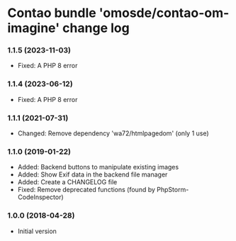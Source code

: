 # Contao bundle 'omosde/contao-om-imagine' change log

### 1.1.5 (2023-11-03)

 * Fixed: A PHP 8 error

### 1.1.4 (2023-06-12)

 * Fixed: A PHP 8 error

### 1.1.1 (2021-07-31)

 * Changed: Remove dependency 'wa72/htmlpagedom' (only 1 use)

### 1.1.0 (2019-01-22)

 * Added: Backend buttons to manipulate existing images
 * Added: Show Exif data in the backend file manager
 * Added: Create a CHANGELOG file
 * Fixed: Remove deprecated functions (found by PhpStorm-CodeInspector) 

### 1.0.0 (2018-04-28)

 * Initial version
 